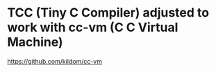 # TCC (Tiny C Compiler) adjusted to work with cc-vm (C C Virtual Machine)

https://github.com/kildom/cc-vm
